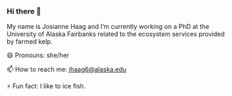 ### Hi there 👋

My name is Josianne Haag and I’m currently working on a PhD at the University of Alaska Fairbanks related to the ecosystem services provided by farmed kelp. 

😄 Pronouns: she/her

📫 How to reach me: jhaag6@alaska.edu

⚡ Fun fact: I like to ice fish.
